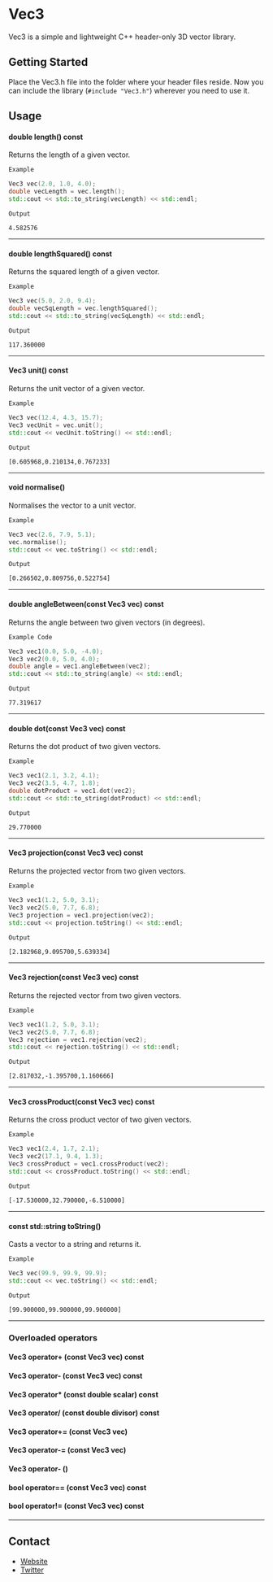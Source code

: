 # Vec3

Vec3 is a simple and lightweight C++ header-only 3D vector library.

## Getting Started

Place the Vec3.h file into the folder where your header files reside.
Now you can include the library (`#include "Vec3.h"`) wherever you need to use it.

## Usage

#### double length() const

Returns the length of a given vector.

`Example`

```C++
Vec3 vec(2.0, 1.0, 4.0);
double vecLength = vec.length();
std::cout << std::to_string(vecLength) << std::endl;
```

`Output`

```
4.582576
```

---

#### double lengthSquared() const

Returns the squared length of a given vector.

`Example`

```C++
Vec3 vec(5.0, 2.0, 9.4);
double vecSqLength = vec.lengthSquared();
std::cout << std::to_string(vecSqLength) << std::endl;
```

`Output`

```
117.360000
```

---

#### Vec3 unit() const 

Returns the unit vector of a given vector.

`Example`

```C++
Vec3 vec(12.4, 4.3, 15.7);
Vec3 vecUnit = vec.unit();
std::cout << vecUnit.toString() << std::endl;
```

`Output`

```
[0.605968,0.210134,0.767233]
```

---

#### void normalise() 

Normalises the vector to a unit vector.

`Example`

```C++
Vec3 vec(2.6, 7.9, 5.1);
vec.normalise();
std::cout << vec.toString() << std::endl;
```

`Output`

```
[0.266502,0.809756,0.522754]
```

---

#### double angleBetween(const Vec3 vec) const

Returns the angle between two given vectors (in degrees).

`Example Code`

```C++
Vec3 vec1(0.0, 5.0, -4.0);
Vec3 vec2(0.0, 5.0, 4.0);
double angle = vec1.angleBetween(vec2);
std::cout << std::to_string(angle) << std::endl;
```

`Output`

```
77.319617
```

---

#### double dot(const Vec3 vec) const

Returns the dot product of two given vectors.

`Example`

```C++
Vec3 vec1(2.1, 3.2, 4.1);
Vec3 vec2(3.5, 4.7, 1.8);
double dotProduct = vec1.dot(vec2);
std::cout << std::to_string(dotProduct) << std::endl;
```

`Output`

```
29.770000
```

---

#### Vec3 projection(const Vec3 vec) const

Returns the projected vector from two given vectors.

`Example`

```C++
Vec3 vec1(1.2, 5.0, 3.1);
Vec3 vec2(5.0, 7.7, 6.8);
Vec3 projection = vec1.projection(vec2);
std::cout << projection.toString() << std::endl;
```

`Output`

```
[2.182968,9.095700,5.639334]
```

---

#### Vec3 rejection(const Vec3 vec) const

Returns the rejected vector from two given vectors.

`Example`

```C++
Vec3 vec1(1.2, 5.0, 3.1);
Vec3 vec2(5.0, 7.7, 6.8);
Vec3 rejection = vec1.rejection(vec2);
std::cout << rejection.toString() << std::endl;
```

`Output`

```
[2.817032,-1.395700,1.160666]
```

---

#### Vec3 crossProduct(const Vec3 vec) const

Returns the cross product vector of two given vectors.

`Example`

```C++
Vec3 vec1(2.4, 1.7, 2.1);
Vec3 vec2(17.1, 9.4, 1.3);
Vec3 crossProduct = vec1.crossProduct(vec2);
std::cout << crossProduct.toString() << std::endl;
```

`Output`

```
[-17.530000,32.790000,-6.510000]
```

---

#### const std::string toString()

Casts a vector to a string and returns it.

`Example`

```C++
Vec3 vec(99.9, 99.9, 99.9);
std::cout << vec.toString() << std::endl;
```

`Output`

```
[99.900000,99.900000,99.900000]
```

---

### Overloaded operators

#### Vec3 operator+ (const Vec3 vec) const

#### Vec3 operator- (const Vec3 vec) const

#### Vec3 operator* (const double scalar) const

#### Vec3 operator/ (const double divisor) const

#### Vec3 operator+= (const Vec3 vec)

#### Vec3 operator-= (const Vec3 vec)

#### Vec3 operator- ()

#### bool operator== (const Vec3 vec) const

#### bool operator!= (const Vec3 vec) const

---

## Contact

* [Website](https://plisskit.w3spaces.com)
* [Twitter](https://twitter.com/plisskit)